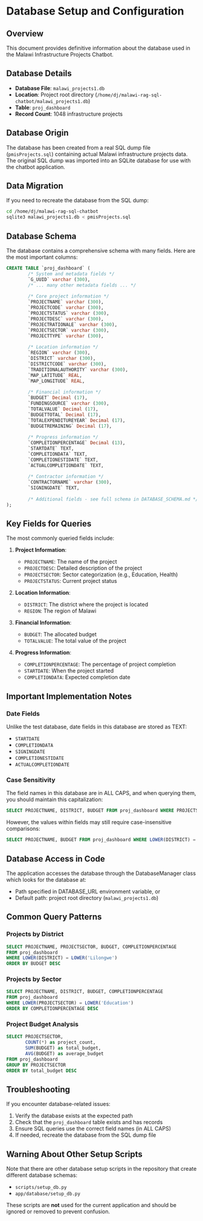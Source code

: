 # Database Setup and Configuration

## Overview
This document provides definitive information about the database used in the Malawi Infrastructure Projects Chatbot.

## Database Details
- **Database File**: `malawi_projects1.db`
- **Location**: Project root directory (`/home/dj/malawi-rag-sql-chatbot/malawi_projects1.db`)
- **Table**: `proj_dashboard`
- **Record Count**: 1048 infrastructure projects

## Database Origin
The database has been created from a real SQL dump file (`pmisProjects.sql`) containing actual Malawi infrastructure projects data. The original SQL dump was imported into an SQLite database for use with the chatbot application.

## Data Migration
If you need to recreate the database from the SQL dump:

```bash
cd /home/dj/malawi-rag-sql-chatbot
sqlite3 malawi_projects1.db < pmisProjects.sql
```

## Database Schema
The database contains a comprehensive schema with many fields. Here are the most important columns:

```sql
CREATE TABLE `proj_dashboard` (
        /* System and metadata fields */
        `G_UUID` varchar (300),
        /* ... many other metadata fields ... */
        
        /* Core project information */
        `PROJECTNAME` varchar (300),
        `PROJECTCODE` varchar (300),
        `PROJECTSTATUS` varchar (300),
        `PROJECTDESC` varchar (300),
        `PROJECTRATIONALE` varchar (300),
        `PROJECTSECTOR` varchar (300),
        `PROJECTTYPE` varchar (300),
        
        /* Location information */
        `REGION` varchar (300),
        `DISTRICT` varchar (300),
        `DISTRICTCODE` varchar (300),
        `TRADITIONALAUTHORITY` varchar (300),
        `MAP_LATITUDE` REAL,
        `MAP_LONGITUDE` REAL,
        
        /* Financial information */
        `BUDGET` Decimal (17),
        `FUNDINGSOURCE` varchar (300),
        `TOTALVALUE` Decimal (17),
        `BUDGETTOTAL` Decimal (17),
        `TOTALEXPENDITUREYEAR` Decimal (17),
        `BUDGETREMAINING` Decimal (17),
        
        /* Progress information */
        `COMPLETIONPERCENTAGE` Decimal (13),
        `STARTDATE` TEXT,
        `COMPLETIONDATA` TEXT,
        `COMPLETIONESTIDATE` TEXT,
        `ACTUALCOMPLETIONDATE` TEXT,
        
        /* Contractor information */
        `CONTRACTORNAME` varchar (300),
        `SIGNINGDATE` TEXT,
        
        /* Additional fields - see full schema in DATABASE_SCHEMA.md */
);
```

## Key Fields for Queries
The most commonly queried fields include:

1. **Project Information**:
   - `PROJECTNAME`: The name of the project
   - `PROJECTDESC`: Detailed description of the project
   - `PROJECTSECTOR`: Sector categorization (e.g., Education, Health)
   - `PROJECTSTATUS`: Current project status

2. **Location Information**:
   - `DISTRICT`: The district where the project is located
   - `REGION`: The region of Malawi

3. **Financial Information**:
   - `BUDGET`: The allocated budget
   - `TOTALVALUE`: The total value of the project

4. **Progress Information**:
   - `COMPLETIONPERCENTAGE`: The percentage of project completion
   - `STARTDATE`: When the project started
   - `COMPLETIONDATA`: Expected completion date

## Important Implementation Notes

### Date Fields
Unlike the test database, date fields in this database are stored as TEXT:
- `STARTDATE`
- `COMPLETIONDATA`
- `SIGNINGDATE`
- `COMPLETIONESTIDATE`
- `ACTUALCOMPLETIONDATE`

### Case Sensitivity
The field names in this database are in ALL CAPS, and when querying them, you should maintain this capitalization:

```sql
SELECT PROJECTNAME, DISTRICT, BUDGET FROM proj_dashboard WHERE PROJECTSECTOR = 'Education'
```

However, the values within fields may still require case-insensitive comparisons:

```sql
SELECT PROJECTNAME, BUDGET FROM proj_dashboard WHERE LOWER(DISTRICT) = LOWER('Lilongwe')
```

## Database Access in Code
The application accesses the database through the DatabaseManager class which looks for the database at:
- Path specified in DATABASE_URL environment variable, or
- Default path: project root directory (`malawi_projects1.db`)

## Common Query Patterns

### Projects by District
```sql
SELECT PROJECTNAME, PROJECTSECTOR, BUDGET, COMPLETIONPERCENTAGE
FROM proj_dashboard
WHERE LOWER(DISTRICT) = LOWER('Lilongwe')
ORDER BY BUDGET DESC
```

### Projects by Sector
```sql
SELECT PROJECTNAME, DISTRICT, BUDGET, COMPLETIONPERCENTAGE
FROM proj_dashboard
WHERE LOWER(PROJECTSECTOR) = LOWER('Education')
ORDER BY COMPLETIONPERCENTAGE DESC
```

### Project Budget Analysis
```sql
SELECT PROJECTSECTOR, 
       COUNT(*) as project_count, 
       SUM(BUDGET) as total_budget, 
       AVG(BUDGET) as average_budget
FROM proj_dashboard
GROUP BY PROJECTSECTOR
ORDER BY total_budget DESC
```

## Troubleshooting
If you encounter database-related issues:

1. Verify the database exists at the expected path
2. Check that the `proj_dashboard` table exists and has records
3. Ensure SQL queries use the correct field names (in ALL CAPS)
4. If needed, recreate the database from the SQL dump file

## Warning About Other Setup Scripts
Note that there are other database setup scripts in the repository that create different database schemas:
- `scripts/setup_db.py`
- `app/database/setup_db.py`

These scripts are **not** used for the current application and should be ignored or removed to prevent confusion.
